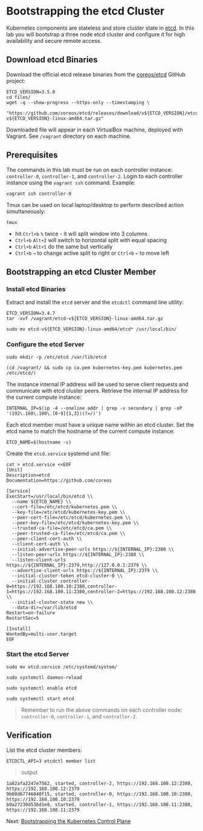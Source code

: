 # Bootstrapping the etcd Cluster

Kubernetes components are stateless and store cluster state in [etcd](https://github.com/coreos/etcd). In this lab you will bootstrap a three node etcd cluster and configure it for high availability and secure remote access.

## Download etcd Binaries

Download the official etcd release binaries from the [coreos/etcd](https://github.com/coreos/etcd) GitHub project:

```
ETCD_VERSION=3.5.0
cd files/
wget -q --show-progress --https-only --timestamping \
  "https://github.com/coreos/etcd/releases/download/v${ETCD_VERSION}/etcd-v${ETCD_VERSION}-linux-amd64.tar.gz"
```
Downloaded file will appear in each VirtualBox machine, deployed with Vagrant. See `/vagrant` directory on each machine.
## Prerequisites

The commands in this lab must be run on each controller instance: `controller-0`, `controller-1`, and `controller-2`. Login to each controller instance using the `vagrant ssh` command. Example:

```
vagrant ssh controller-0
```
Tmux can be used on local laptop/desktop to perform described action simultaneously:
```
tmux
```
* hit `Ctrl+b` `%` twice - it will split window into 3 columns
* `Ctrl+b` `Alt+2` will switch to horizontal split with equal spacing
* `Ctrl+b` `Alt+1` do the same but vertically
* `Ctrl+b` `→` to change active split to right or `Ctrl+b` `←` to move left


## Bootstrapping an etcd Cluster Member

### Install etcd Binaries
Extract and install the `etcd` server and the `etcdctl` command line utility:

```
ETCD_VERSION=3.4.7
tar -xvf /vagrant/etcd-v${ETCD_VERSION}-linux-amd64.tar.gz
```

```
sudo mv etcd-v${ETCD_VERSION}-linux-amd64/etcd* /usr/local/bin/
```

### Configure the etcd Server

```
sudo mkdir -p /etc/etcd /var/lib/etcd
```

```
(cd /vagrant/ && sudo cp ca.pem kubernetes-key.pem kubernetes.pem /etc/etcd/)
```

The instance internal IP address will be used to serve client requests and communicate with etcd cluster peers. Retrieve the internal IP address for the current compute instance:

```
INTERNAL_IP=$(ip -4 --oneline addr | grep -v secondary | grep -oP '(192\.168\.100\.[0-9]{1,3})(?=/)')
```

Each etcd member must have a unique name within an etcd cluster. Set the etcd name to match the hostname of the current compute instance:

```
ETCD_NAME=$(hostname -s)
```

Create the `etcd.service` systemd unit file:

```
cat > etcd.service <<EOF
[Unit]
Description=etcd
Documentation=https://github.com/coreos

[Service]
ExecStart=/usr/local/bin/etcd \\
  --name ${ETCD_NAME} \\
  --cert-file=/etc/etcd/kubernetes.pem \\
  --key-file=/etc/etcd/kubernetes-key.pem \\
  --peer-cert-file=/etc/etcd/kubernetes.pem \\
  --peer-key-file=/etc/etcd/kubernetes-key.pem \\
  --trusted-ca-file=/etc/etcd/ca.pem \\
  --peer-trusted-ca-file=/etc/etcd/ca.pem \\
  --peer-client-cert-auth \\
  --client-cert-auth \\
  --initial-advertise-peer-urls https://${INTERNAL_IP}:2380 \\
  --listen-peer-urls https://${INTERNAL_IP}:2380 \\
  --listen-client-urls https://${INTERNAL_IP}:2379,http://127.0.0.1:2379 \\
  --advertise-client-urls https://${INTERNAL_IP}:2379 \\
  --initial-cluster-token etcd-cluster-0 \\
  --initial-cluster controller-0=https://192.168.100.10:2380,controller-1=https://192.168.100.11:2380,controller-2=https://192.168.100.12:2380 \\
  --initial-cluster-state new \\
  --data-dir=/var/lib/etcd
Restart=on-failure
RestartSec=5

[Install]
WantedBy=multi-user.target
EOF
```

### Start the etcd Server

```
sudo mv etcd.service /etc/systemd/system/
```

```
sudo systemctl daemon-reload
```

```
sudo systemctl enable etcd
```

```
sudo systemctl start etcd
```

> Remember to run the above commands on each controller node: `controller-0`, `controller-1`, and `controller-2`.

## Verification

List the etcd cluster members:

```
ETCDCTL_API=3 etcdctl member list
```

> output

```
1a82afa2247e7562, started, controller-2, https://192.168.100.12:2380, https://192.168.100.12:2379
9b08d67746040f15, started, controller-0, https://192.168.100.10:2380, https://192.168.100.10:2379
b9a27230d536d1e8, started, controller-1, https://192.168.100.11:2380, https://192.168.100.11:2379
```

Next: [Bootstrapping the Kubernetes Control Plane](08-bootstrapping-kubernetes-controllers.md)
